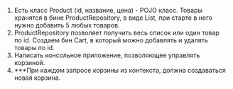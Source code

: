 1. Есть класс Product (id, название, цена) - POJO класс. Товары хранятся в бине ProductRepository, в виде List<Product>, при старте в него нужно добавить 5 любых товаров.
2. ProductRepository позволяет получить весь список или один товар по id. Создаем бин Cart, в который можно добавлять и удалять товары по id.
3. Написать консольное приложение, позволяющее управлять корзиной.
4. ***При каждом запросе корзины из контекста, должна создаваться новая корзина.